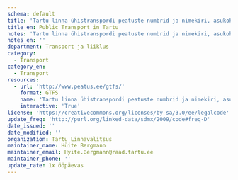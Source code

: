 ```yaml
---
schema: default
title: 'Tartu linna ühistranspordi peatuste numbrid ja nimekiri, asukohad ja sõiduplaanid'
title_en: Public Transport in Tartu
notes: 'Tartu linna ühistranspordi peatuste numbrid ja nimekiri, asukohad ja sõiduplaanid Maanteameti halduses olevas ÜTRIS serveris'
notes_en: ''
department: Transport ja liiklus
category:
  - Transport
category_en:
  - Transport
resources:
  - url: 'http://www.peatus.ee/gtfs/'
    format: GTFS
    name: 'Tartu linna ühistranspordi peatuste numbrid ja nimekiri, asukohad ja sõiduplaanid'
    interactive: 'True'
license: 'https://creativecommons.org/licenses/by-sa/3.0/ee/legalcode'
update_freq: 'http://purl.org/linked-data/sdmx/2009/code#freq-D'
date_issued: ''
date_modified: ''
organization: Tartu Linnavalitsus
maintainer_name: Hüite Bergmann
maintainer_email: Hyite.Bergmann@raad.tartu.ee
maintainer_phone: ''
update_rate: 1x ööpäevas
---
```

